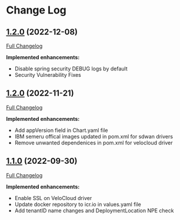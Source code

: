 # Change Log

## [1.2.0](https://github.com/IBM/velocloud-sdwan-driver/tree/1.2.0) (2022-12-08)
[Full Changelog](https://github.com/IBM/velocloud-sdwan-driver/compare/1.2.0...1.2.1)

**Implemented enhancements:**

- Disable spring security DEBUG logs by default
- Security Vulnerability Fixes

## [1.2.0](https://github.com/IBM/velocloud-sdwan-driver/tree/1.2.0) (2022-11-21)
[Full Changelog](https://github.com/IBM/velocloud-sdwan-driver/compare/1.1.0...1.2.0)

**Implemented enhancements:**

- Add appVersion field in Chart.yaml file
- IBM semeru offical images updated in pom.xml for sdwan drivers
- Remove unwanted dependenices in pom.xml for velocloud driver

## [1.1.0](https://github.com/IBM/velocloud-sdwan-driver/tree/1.1.0) (2022-09-30)
[Full Changelog](https://github.com/IBM/velocloud-sdwan-driver/compare/1.0.0...1.1.0)

**Implemented enhancements:**

- Enable SSL on VeloCloud driver
- Update docker repository to icr.io in values.yaml file
- Add tenantID name changes and DeploymentLocation NPE check
